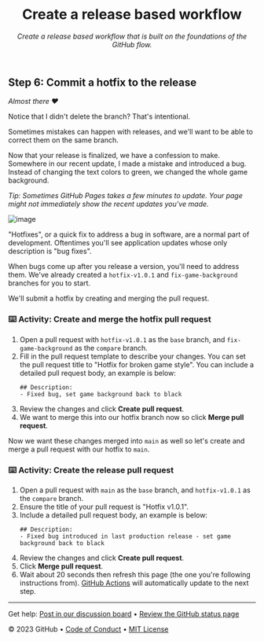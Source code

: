 <header>

<!--
  <<< Author notes: Course header >>>
  Read <https://skills.github.com/quickstart> for more information about how to build courses using this template.
  Include a 1280×640 image, course name in sentence case, and a concise description in emphasis.
  In your repository settings: enable template repository, add your 1280×640 social image, auto delete head branches.
  Next to "About", add description & tags; disable releases, packages, & environments.
  Add your open source license, GitHub uses the MIT license.
-->

# Create a release based workflow

_Create a release based workflow that is built on the foundations of the GitHub flow._

</header>

<!--
  <<< Author notes: Step 6 >>>
  Start this step by acknowledging the previous step.
  Define terms and link to docs.github.com.
-->

## Step 6: Commit a hotfix to the release

_Almost there :heart:_

Notice that I didn't delete the branch? That's intentional.

Sometimes mistakes can happen with releases, and we'll want to be able to correct them on the same branch.

Now that your release is finalized, we have a confession to make. Somewhere in our recent update, I made a mistake and introduced a bug. Instead of changing the text colors to green, we changed the whole game background.

_Tip: Sometimes GitHub Pages takes a few minutes to update. Your page might not immediately show the recent updates you've made._

![image](https://user-images.githubusercontent.com/13326548/48045461-487dd800-e145-11e8-843c-b91a82213eb8.png)

"Hotfixes", or a quick fix to address a bug in software, are a normal part of development. Oftentimes you'll see application updates whose only description is "bug fixes".

When bugs come up after you release a version, you'll need to address them. We've already created a `hotfix-v1.0.1` and `fix-game-background` branches for you to start.

We'll submit a hotfix by creating and merging the pull request.

### :keyboard: Activity: Create and merge the hotfix pull request

1. Open a pull request with `hotfix-v1.0.1` as the `base` branch, and `fix-game-background` as the `compare` branch.
1. Fill in the pull request template to describe your changes. You can set the pull request title to "Hotfix for broken game style". You can include a detailed pull request body, an example is below:
   ```
   ## Description:
   - Fixed bug, set game background back to black
   ```
1. Review the changes and click **Create pull request**.
1. We want to merge this into our hotfix branch now so click **Merge pull request**.

Now we want these changes merged into `main` as well so let's create and merge a pull request with our hotfix to `main`.

### :keyboard: Activity: Create the release pull request

1. Open a pull request with `main` as the `base` branch, and `hotfix-v1.0.1` as the `compare` branch.
1. Ensure the title of your pull request is "Hotfix v1.0.1".
1. Include a detailed pull request body, an example is below:
   ```
   ## Description:
   - Fixed bug introduced in last production release - set game background back to black
   ```
1. Review the changes and click **Create pull request**.
1. Click **Merge pull request**.
1. Wait about 20 seconds then refresh this page (the one you're following instructions from). [GitHub Actions](https://docs.github.com/en/actions) will automatically update to the next step.

<footer>

<!--
  <<< Author notes: Footer >>>
  Add a link to get support, GitHub status page, code of conduct, license link.
-->

---

Get help: [Post in our discussion board](https://github.com/orgs/skills/discussions/categories/release-based-workflow) &bull; [Review the GitHub status page](https://www.githubstatus.com/)

&copy; 2023 GitHub &bull; [Code of Conduct](https://www.contributor-covenant.org/version/2/1/code_of_conduct/code_of_conduct.md) &bull; [MIT License](https://gh.io/mit)

</footer>

